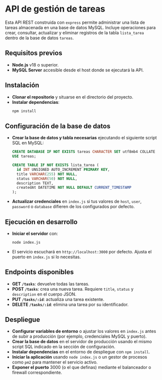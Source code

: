 # API de gestión de tareas

Esta API REST construida con `express` permite administrar una lista de tareas almacenada en una base de datos MySQL. Incluye operaciones para crear, consultar, actualizar y eliminar registros de la tabla `lista_tarea` dentro de la base de datos `tareas`.

## Requisitos previos
- **Node.js** v18 o superior.
- **MySQL Server** accesible desde el host donde se ejecutará la API.

## Instalación
- **Clonar el repositorio** y situarse en el directorio del proyecto.
- **Instalar dependencias**:
  ```bash
  npm install
  ```

## Configuración de la base de datos
- **Crear la base de datos y tabla necesarias** ejecutando el siguiente script SQL en MySQL:
  ```sql
  CREATE DATABASE IF NOT EXISTS tareas CHARACTER SET utf8mb4 COLLATE utf8mb4_unicode_ci;
  USE tareas;

  CREATE TABLE IF NOT EXISTS lista_tarea (
    id INT UNSIGNED AUTO_INCREMENT PRIMARY KEY,
    title VARCHAR(255) NOT NULL,
    status VARCHAR(50) NOT NULL,
    description TEXT,
    createdAt DATETIME NOT NULL DEFAULT CURRENT_TIMESTAMP
  );
  ```
- **Actualizar credenciales** en `index.js` si tus valores de `host`, `user`, `password` o `database` difieren de los configurados por defecto.

## Ejecución en desarrollo
- **Iniciar el servidor** con:
  ```bash
  node index.js
  ```
- El servicio escuchará en `http://localhost:3000` por defecto. Ajusta el puerto en `index.js` si lo necesitas.

## Endpoints disponibles
- **GET `/tasks`**: devuelve todas las tareas.
- **POST `/tasks`**: crea una nueva tarea. Requiere `title`, `status` y `description` en el cuerpo JSON.
- **PUT `/tasks/:id`**: actualiza una tarea existente.
- **DELETE `/tasks/:id`**: elimina una tarea por su identificador.

## Despliegue
- **Configurar variables de entorno** o ajustar los valores en `index.js` antes de subir a producción (por ejemplo, credenciales MySQL y puerto).
- **Crear la base de datos** en el servidor de producción usando el mismo script SQL indicado en la sección de configuración.
- **Instalar dependencias** en el entorno de despliegue con `npm install`.
- **Iniciar la aplicación** usando `node index.js` o un gestor de procesos como `pm2` para mantener el servicio activo.
- **Exponer el puerto** 3000 (o el que definas) mediante el balanceador o firewall correspondiente.
